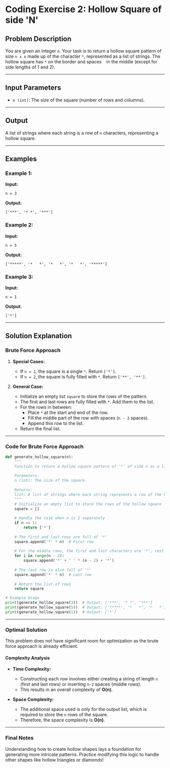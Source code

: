 # Coding Exercise 2: Hollow Square of side 'N'

## Problem Description
You are given an integer `n`. Your task is to return a hollow square pattern of size `n x n` made up of the character `*`, represented as a list of strings. The hollow square has `*` on the border and spaces ` ` in the middle (except for side lengths of 1 and 2).

---

## Input Parameters
- `n (int)`: The size of the square (number of rows and columns).

---

## Output
A list of strings where each string is a row of `n` characters, representing a hollow square.

---

## Examples

### Example 1:
**Input:**
```
n = 3
```
**Output:**
```
['***', '* *', '***']
```

### Example 2:
**Input:**
```
n = 5
```
**Output:**
```
['*****', '*   *', '*   *', '*   *', '*****']
```

### Example 3:
**Input:**
```
n = 1
```
**Output:**
```
['*']
```

---

## Solution Explanation

### Brute Force Approach
1. **Special Cases:**
   - If `n = 1`, the square is a single `*`. Return `['*']`.
   - If `n = 2`, the square is fully filled with `*`. Return `['**', '**']`.

2. **General Case:**
   - Initialize an empty list `square` to store the rows of the pattern.
   - The first and last rows are fully filled with `*`. Add them to the list.
   - For the rows in between:
     - Place `*` at the start and end of the row.
     - Fill the middle part of the row with spaces (`n - 2` spaces).
     - Append this row to the list.
   - Return the final list.

---

### Code for Brute Force Approach
```python
def generate_hollow_square(n):
    """
    Function to return a hollow square pattern of '*' of side n as a list of strings.
    
    Parameters:
    n (int): The size of the square.
    
    Returns:
    list: A list of strings where each string represents a row of the hollow square.
    """
    # Initialize an empty list to store the rows of the hollow square
    square = []
    
    # Handle the case when n is 1 separately
    if n == 1:
        return ['*']
    
    # The first and last rows are full of '*'
    square.append('*' * n)  # First row
    
    # For the middle rows, the first and last characters are '*', rest are spaces
    for i in range(n - 2):
        square.append('*' + ' ' * (n - 2) + '*')
    
    # The last row is also full of '*'
    square.append('*' * n)  # Last row
    
    # Return the list of rows
    return square

# Example Usage
print(generate_hollow_square(3))  # Output: ['***', '* *', '***']
print(generate_hollow_square(5))  # Output: ['*****', '*   *', '*   *', '*   *', '*****']
print(generate_hollow_square(1))  # Output: ['*']
```

---

### Optimal Solution
This problem does not have significant room for optimization as the brute force approach is already efficient.

#### Complexity Analysis
- **Time Complexity:**
  - Constructing each row involves either creating a string of length `n` (first and last rows) or inserting `n-2` spaces (middle rows).
  - This results in an overall complexity of **O(n)**.

- **Space Complexity:**
  - The additional space used is only for the output list, which is required to store the `n` rows of the square.
  - Therefore, the space complexity is **O(n)**.

---

### Final Notes
Understanding how to create hollow shapes lays a foundation for generating more intricate patterns. Practice modifying this logic to handle other shapes like hollow triangles or diamonds!
